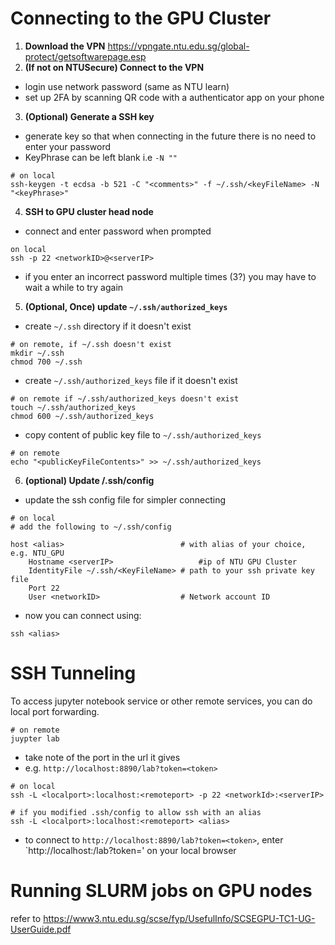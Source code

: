 # Connecting to the GPU Cluster

 1. **Download the VPN**
https://vpngate.ntu.edu.sg/global-protect/getsoftwarepage.esp
2. **(If not on NTUSecure) Connect to the VPN**
- login use network password (same as NTU learn)
- set up 2FA by scanning QR code with a authenticator app on your phone
3. **(Optional) Generate a SSH key** 
- generate key so that when connecting in the future there is no need to enter your password
- KeyPhrase can be left blank i.e `-N ""`
```
# on local
ssh-keygen -t ecdsa -b 521 -C "<comments>" -f ~/.ssh/<keyFileName> -N "<keyPhrase>"
```
4. **SSH to GPU cluster head node**
- connect and enter password when prompted
```
on local
ssh -p 22 <networkID>@<serverIP>
```
- if you enter an incorrect password multiple times (3?) you may have to wait a while to try again

5. **(Optional, Once) update `~/.ssh/authorized_keys`**

- create `~/.ssh` directory if it doesn't exist
```
# on remote, if ~/.ssh doesn't exist
mkdir ~/.ssh 
chmod 700 ~/.ssh
```
- create `~/.ssh/authorized_keys` file if it doesn't exist
```
# on remote if ~/.ssh/authorized_keys doesn't exist
touch ~/.ssh/authorized_keys
chmod 600 ~/.ssh/authorized_keys
```
- copy content of public key file to `~/.ssh/authorized_keys`
```
# on remote
echo "<publicKeyFileContents>" >> ~/.ssh/authorized_keys
```

6. **(optional) Update /.ssh/config**
- update the ssh config file for simpler connecting
```
# on local
# add the following to ~/.ssh/config

host <alias> 						  # with alias of your choice, e.g. NTU_GPU
	Hostname <serverIP> 				  #ip of NTU GPU Cluster
	IdentityFile ~/.ssh/<KeyFileName> # path to your ssh private key file
	Port 22	
	User <networkID>                  # Network account ID	
```

- now you can connect using:
```
ssh <alias>
```

# SSH Tunneling
To access jupyter notebook service or other remote services, you can do local port forwarding.
```
# on remote
juypter lab
```
- take note of the port in the url it gives 
- e.g. `http://localhost:8890/lab?token=<token>`

```
# on local
ssh -L <localport>:localhost:<remoteport> -p 22 <networkId>:<serverIP>

# if you modified .ssh/config to allow ssh with an alias
ssh -L <localport>:localhost:<remoteport> <alias>
```
- to connect to `http://localhost:8890/lab?token=<token>`, enter `http://localhost:<localport>/lab?token=<token>' on your local browser

# Running SLURM jobs on GPU nodes
refer to https://www3.ntu.edu.sg/scse/fyp/UsefulInfo/SCSEGPU-TC1-UG-UserGuide.pdf



